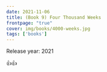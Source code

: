 ```yaml
---
date: 2021-11-06
title: (Book 9) Four Thousand Weeks
frontpage: "true"
cover: img/books/4000-weeks.jpg
tags: ['books']
---
```


Release year: 2021

👍👍

